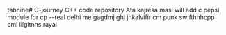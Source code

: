 tabnine# C-journey
C++ code repository
Ata kajresa masi
will add
c pepsi module for cp
--real
delhi me
gagdmj
ghj
jnkalvifir
cm punk
swifthhhcpp
cml
lilgitnhs
rayal
